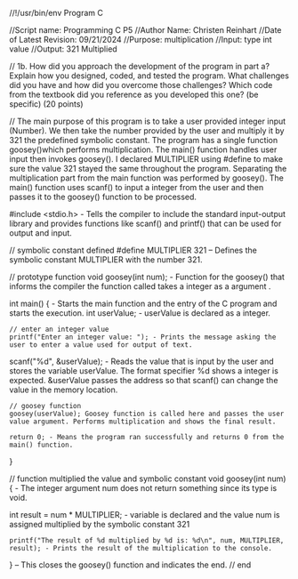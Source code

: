 
//!/usr/bin/env Program C

//Script name: Programming C P5
//Author Name: Christen Reinhart
//Date of Latest Revision: 09/21/2024
//Purpose: multiplication
//Input: type int value
//Output: 321 Multiplied

// 1b. How did you approach the development of the program in part a? Explain how you designed, coded, and tested the program. What challenges did you have and how did you overcome those challenges? Which code from the textbook did you reference as you developed this one? (be specific) (20 points)

// The main purpose of this program is to take a user provided integer input (Number). We then take the number provided by the user and multiply it by 321 the predefined symbolic constant. The program has a single function goosey()which performs multiplication. The main() function handles user input then invokes goosey(). I declared MULTIPLIER using #define to make sure the value 321 stayed the same throughout the program. Separating the multiplication part from the main function was performed by goosey(). The main() function uses scanf() to input a integer from the user and then passes it to the goosey() function to be processed.


#include <stdio.h> -   Tells the compiler to include the standard input-output library and provides functions like scanf() and printf() that can be used for output and input.

// symbolic constant defined
#define MULTIPLIER 321 – Defines the symbolic constant MULTIPLIER with the number 321.

// prototype function
void goosey(int num); - Function for the goosey() that informs the compiler the function called takes a integer as a argument . 

int main() { - Starts the main function and the entry of the C program and starts the execution.
    int userValue;  - userValue is declared as a integer.

    // enter an integer value
    printf("Enter an integer value: "); - Prints the message asking the user to enter a value used for output of text.
    
scanf("%d", &userValue); - Reads the value that is input by the user and stores the variable userValue. The format specifier %d shows a integer is expected. &userValue passes the address so that scanf() can change the value in the memory location.

    // goosey function
    goosey(userValue); Goosey function is called here and passes the user value argument. Performs multiplication and shows the final result.

    return 0; - Means the program ran successfully and returns 0 from the main() function.
}

// function multiplied the value and symbolic constant
void goosey(int num) { - The integer argument num does not return something since its type is void.
   
 int result = num * MULTIPLIER; - variable is declared and the value num is assigned multiplied by the symbolic constant 321

    printf("The result of %d multiplied by %d is: %d\n", num, MULTIPLIER, result); - Prints the result of the multiplication to the console.
} – This closes the goosey() function and indicates the end.
// end

